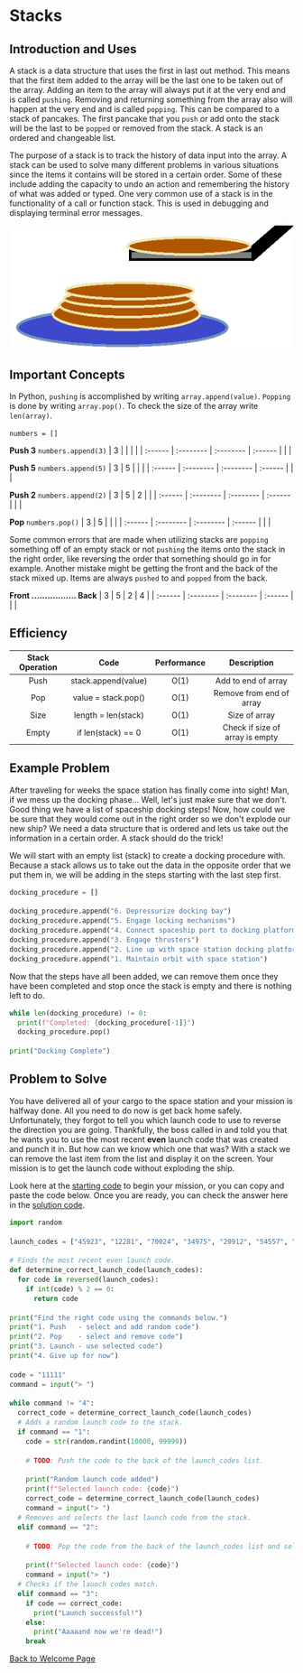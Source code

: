 # Stacks

## Introduction and Uses

A stack is a data structure that uses the first in last out method. This means that the first item added to the array will be the last one to be taken out of the array. Adding an item to the array will always put it at the very end and is called `pushing`. Removing and returning something from the array also will happen at the very end and is called `popping`. This can be compared to a stack of pancakes. The first pancake that you `push` or add onto the stack will be the last to be `popped` or removed from the stack. A stack is an ordered and changeable list. 

The purpose of a stack is to track the history of data input into the array. A stack can be used to solve many different problems in various situations since the items it contains will be stored in a certain order. Some of these include adding the capacity to undo an action and remembering the history of what was added or typed. One very common  use of a stack is in the functionality of a call or function stack. This is used in debugging and displaying terminal error messages.

![pancakes](pancakes.png)

## Important Concepts

In Python, `pushing` is accomplished by writing `array.append(value)`. `Popping` is done by writing `array.pop()`. To check the size of the array write `len(array)`.

`numbers = []`

**Push 3** `numbers.append(3)`
| 3 |  |  |  |
| :------ | :-------- | :-------- | :------ |
|                                           |

**Push 5** `numbers.append(5)`
| 3 | 5 |  |  |
| :------ | :-------- | :-------- | :------ |
|                                           |

**Push 2** `numbers.append(2)`
| 3 | 5 | 2 |  |
| :------ | :-------- | :-------- | :------ |
|                                           |

**Pop** `numbers.pop()`
| 3 | 5 |  |  |
| :------ | :-------- | :-------- | :------ |
|                                           |


Some common errors that are made when utilizing stacks are `popping` something off of an empty stack or not `pushing` the items onto the stack in the right order, like reversing the order that something should go in for example. Another mistake might be getting the front and the back of the stack mixed up. Items are always `pushed` to and `popped` from the back.

**Front ................. Back**
| 3 | 5 | 2 | 4 |
| :------ | :-------- | :-------- | :------ |
|                                           |

## Efficiency

| Stack Operation | Code | Performance | Description |
| :---: | :---: | :---: | :---: |
| Push | stack.append(value) | O(1) | Add to end of array |
| Pop | value = stack.pop() | O(1) | Remove from end of array |
| Size | length = len(stack) | O(1) | Size of array |
| Empty | if len(stack) == 0 | O(1) | Check if size of array is empty | 

## Example Problem

After traveling for weeks the space station has finally come into sight! Man, if we mess up the docking phase... Well, let's just make sure that we don't. Good thing we have a list of spaceship docking steps! Now, how could we be sure that they would come out in the right order so we don't explode our new ship? We need a data structure that is ordered and lets us take out the information in a certain order. A stack should do the trick!

We will start with an empty list (stack) to create a docking procedure with. Because a stack allows us to take out the data in the opposite order that we put them in, we will be adding in the steps starting with the last step first.

```python
docking_procedure = []

docking_procedure.append("6. Depressurize docking bay")
docking_procedure.append("5. Engage locking mechanisms")
docking_procedure.append("4. Connect spaceship port to docking platform")
docking_procedure.append("3. Engage thrusters")
docking_procedure.append("2. Line up with space station docking platform")
docking_procedure.append("1. Maintain orbit with space station")
```

Now that the steps have all been added, we can remove them once they have been completed and stop once the stack is empty and there is nothing left to do.

```python
while len(docking_procedure) != 0:
  print(f"Completed: {docking_procedure[-1]}")
  docking_procedure.pop()
  
print("Docking Complete")
```

## Problem to Solve

You have delivered all of your cargo to the space station and your mission is halfway done. All you need to do now is get back home safely. Unfortunately, they forgot to tell you which launch code to use to reverse the direction you are going. Thankfully, the boss called in and told you that he wants you to use the most recent **even** launch code that was created and punch it in. But how can we know which one that was? With a stack we can remove the last item from the list and display it on the screen. Your mission is to get the launch code without exploding the ship.

Look here at the [starting code](https://github.com/katereclark/data_structures_tutorial/blob/main/launch_codes.py) to begin your mission, or you can copy and paste the code below. Once you are ready, you can check the answer here in the [solution code](https://github.com/katereclark/data_structures_tutorial/blob/main/launch_codes_solution.py).

```python
import random

launch_codes = ["45923", "12281", "70024", "34975", "20912", "54557", "71233", "62841"]

# Finds the most recent even launch code.
def determine_correct_launch_code(launch_codes):
  for code in reversed(launch_codes):
    if int(code) % 2 == 0:
      return code

print("Find the right code using the commands below.")
print("1. Push   - select and add random code")
print("2. Pop    - select and remove code")
print("3. Launch - use selected code")
print("4. Give up for now")

code = "11111"
command = input("> ")

while command != "4":
  correct_code = determine_correct_launch_code(launch_codes)
  # Adds a random launch code to the stack.
  if command == "1":
    code = str(random.randint(10000, 99999))

    # TODO: Push the code to the back of the launch_codes list.

    print("Random launch code added")
    print(f"Selected launch code: {code}")
    correct_code = determine_correct_launch_code(launch_codes)
    command = input("> ")
  # Removes and selects the last launch code from the stack.
  elif command == "2":
    
    # TODO: Pop the code from the back of the launch_codes list and select the code.

    print(f"Selected launch code: {code}")
    command = input("> ")
  # Checks if the launch codes match.
  elif command == "3":
    if code == correct_code:
      print("Launch successful!")
    else:
      print("Aaaaand now we're dead!")
    break
```

[Back to Welcome Page](https://github.com/katereclark/data_structures_tutorial/blob/main/0-welcome.md)
